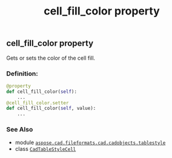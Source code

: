 ﻿---
title: cell_fill_color property
second_title: Aspose.CAD for Python via .NET API References
description: 
type: docs
weight: 80
url: /python-net/aspose.cad.fileformats.cad.cadobjects.tablestyle/cadtablestylecell/cell_fill_color/
is_root: false
---

## cell_fill_color property


Gets or sets the color of the cell fill.
### Definition:
```python
@property
def cell_fill_color(self):
    ...
@cell_fill_color.setter
def cell_fill_color(self, value):
    ...
```

### See Also
* module [`aspose.cad.fileformats.cad.cadobjects.tablestyle`](../../)
* class [`CadTableStyleCell`](/cad/python-net/aspose.cad.fileformats.cad.cadobjects.tablestyle/cadtablestylecell)
